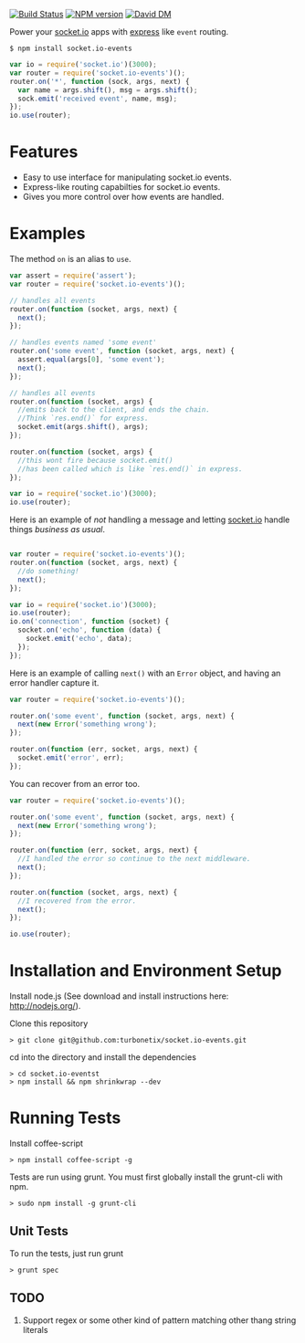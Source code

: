 [![Build Status](https://travis-ci.org/turbonetix/socket.io-events.svg?branch=master)](https://travis-ci.org/turbonetix/socket.io-events)
[![NPM version](https://badge.fury.io/js/socket.io-events.svg)](http://badge.fury.io/js/socket.io-events)
[![David DM](https://david-dm.org/turbonetix/socket.io-events.png)](https://david-dm.org/turbonetix/socket.io-events.png)

Power your [socket.io](https://github.com/Automattic/socket.io "socket.io") apps with [express](https://github.com/visionmedia/express "express") like `event` routing.

`$ npm install socket.io-events`

```javascript
var io = require('socket.io')(3000);
var router = require('socket.io-events')();
router.on('*', function (sock, args, next) {
  var name = args.shift(), msg = args.shift();
  sock.emit('received event', name, msg);
});
io.use(router);
```

# Features

* Easy to use interface for manipulating socket.io events.
* Express-like routing capabilties for socket.io events.
* Gives you more control over how events are handled.

# Examples

The method `on` is an alias to `use`.

```javascript
var assert = require('assert');
var router = require('socket.io-events')();

// handles all events
router.on(function (socket, args, next) {
  next();
});

// handles events named 'some event'
router.on('some event', function (socket, args, next) {
  assert.equal(args[0], 'some event');
  next();
});

// handles all events
router.on(function (socket, args) {
  //emits back to the client, and ends the chain.  
  //Think `res.end()` for express.
  socket.emit(args.shift(), args);
});

router.on(function (socket, args) {
  //this wont fire because socket.emit() 
  //has been called which is like `res.end()` in express.
});

var io = require('socket.io')(3000);
io.use(router);
```

Here is an example of *not* handling a message and letting [socket.io](https://github.com/Automattic/socket.io "socket.io")
handle things *business as usual*.

```javascript

var router = require('socket.io-events')();
router.on(function (socket, args, next) {
  //do something!
  next();
});

var io = require('socket.io')(3000);
io.use(router);
io.on('connection', function (socket) {
  socket.on('echo', function (data) {
    socket.emit('echo', data);  
  });
});
```

Here is an example of calling `next()` with an `Error` object, and having an error handler capture it.

```javascript
var router = require('socket.io-events')();

router.on('some event', function (socket, args, next) {
  next(new Error('something wrong');
});

router.on(function (err, socket, args, next) {
  socket.emit('error', err);
});
```

You can recover from an error too.

```javascript
var router = require('socket.io-events')();

router.on('some event', function (socket, args, next) {
  next(new Error('something wrong');
});

router.on(function (err, socket, args, next) {
  //I handled the error so continue to the next middleware.
  next();
});

router.on(function (socket, args, next) {
  //I recovered from the error.
  next();
});

io.use(router);
```

# Installation and Environment Setup

Install node.js (See download and install instructions here: http://nodejs.org/).

Clone this repository

    > git clone git@github.com:turbonetix/socket.io-events.git

cd into the directory and install the dependencies

    > cd socket.io-eventst
    > npm install && npm shrinkwrap --dev

# Running Tests

Install coffee-script

    > npm install coffee-script -g

Tests are run using grunt.  You must first globally install the grunt-cli with npm.

    > sudo npm install -g grunt-cli

## Unit Tests

To run the tests, just run grunt

    > grunt spec

## TODO

1) Support regex or some other kind of pattern matching other thang string literals

